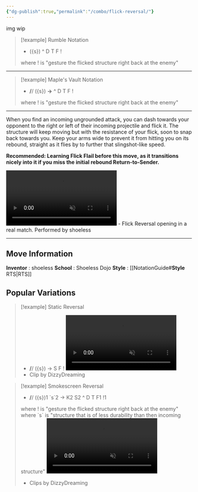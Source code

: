 ```yaml
---
{"dg-publish":true,"permalink":"/combo/flick-reversal/"}
---
```



img wip

> [!example] Rumble Notation
> - ({s}) ^ D T F !
>
> where ! is "gesture the flicked structure right back at the enemy"
***

> [!example] Maple's Vault Notation
> -  **/**/ ({s}) **->** ^ D T F !
>
> where ! is "gesture the flicked structure right back at the enemy"
***

When you find an incoming ungrounded attack, you can dash towards your opponent to the right or left of their incoming projectile and flick it. The structure will keep moving but with the resistance of your flick, soon to snap back towards you. Keep your arms wide to prevent it from hitting you on its rebound, straight as it flies by to further that slingshot-like speed.

**Recommended: Learning Flick Flail before this move, as it transitions nicely into it if you miss the initial rebound Return-to-Sender.**

<video controls loop autoplay muted>  
  <source src="https://files.catbox.moe/9iqpyj.mp4" type="video/mp4">  
  Your browser does not support the video tag.  
</video>
 - Flick Reversal opening in a real match. Performed by shoeless
 
***

## Move Information
**Inventor** : shoeless
**School** : Shoeless Dojo
**Style** : [[NotationGuide#**Style** RTS\|RTS]]

## Popular Variations


> [!example] Static Reversal
> -  **/**/ ({s}) -> S F !
> <video controls loop loading="lazy" muted>  <source src="https://files.catbox.moe/9g7fx1.mp4" type="video/mp4"> Your browser does not support the video tag. </video>
> - Clip by DizzyDreaming


> [!example] Smokescreen Reversal
> -  **/**/ ({s})1 \`s\`2 -> K2 S2 ^ D T F1 !1
> 
> where ! is "gesture the flicked structure right back at the enemy"
> where \`s\` is "structure that is of less durability than then incoming structure"
> <video controls loop loading="lazy" muted>  <source src="https://files.catbox.moe/jq41r7.mp4" type="video/mp4"> Your browser does not support the video tag. </video>
> - Clips by DizzyDreaming

